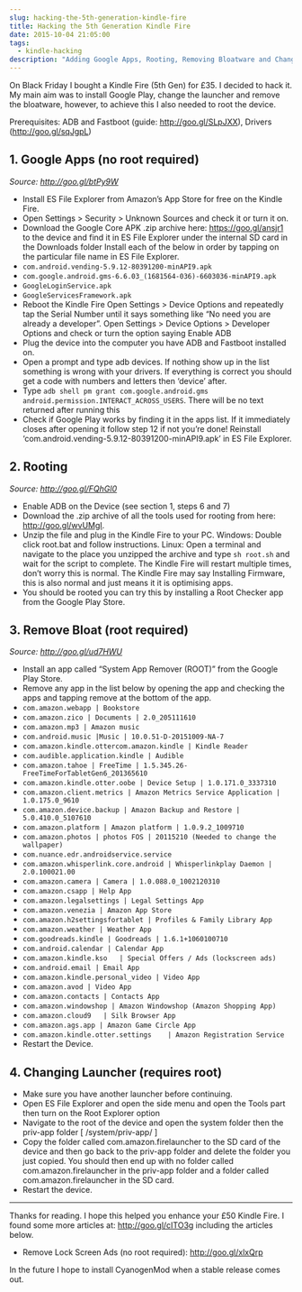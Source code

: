 ```yaml
---
slug: hacking-the-5th-generation-kindle-fire
title: Hacking the 5th Generation Kindle Fire
date: 2015-10-04 21:05:00
tags:
  - kindle-hacking
description: "Adding Google Apps, Rooting, Removing Bloatware and Changing the Launcher of a 5th Generation Kindle Fire"
---
```

On Black Friday I bought a Kindle Fire (5th Gen) for £35. I decided to hack it. My main aim was to install Google Play, change the launcher and remove the bloatware, however, to achieve this I also needed to root the device.

Prerequisites: ADB and Fastboot (guide: http://goo.gl/SLpJXX), Drivers (http://goo.gl/sqJgpL)

## 1. Google Apps (no root required)
*Source: http://goo.gl/btPy9W*

* Install ES File Explorer from Amazon’s App Store for free on the Kindle Fire.
* Open Settings > Security > Unknown Sources and check it or turn it on.
* Download the Google Core APK .zip archive here: https://goo.gl/ansjr1 to the device and find it in ES File Explorer under the internal SD card in the Downloads folder
Install each of the below in order by tapping on the particular file name in ES File Explorer.
 * `com.android.vending-5.9.12-80391200-minAPI9.apk`
 * `com.google.android.gms-6.6.03_(1681564-036)-6603036-minAPI9.apk`
 * `GoogleLoginService.apk`
 * `GoogleServicesFramework.apk`
* Reboot the Kindle Fire
Open Settings > Device Options and repeatedly tap the Serial Number until it says something like “No need you are already a developer”.
Open Settings > Device Options > Developer Options and check or turn the option saying Enable ADB
* Plug the device into the computer you have ADB and Fastboot installed on.
* Open a prompt and type adb devices. If nothing show up in the list something is wrong with your drivers. If everything is correct you should get a code with numbers and letters then ‘device’ after.
* Type `adb shell pm grant com.google.android.gms android.permission.INTERACT_ACROSS_USERS`. There will be no text returned after running this
* Check if Google Play works by finding it in the apps list. If it immediately closes after opening it follow step 12 if not you’re done!
Reinstall ‘com.android.vending-5.9.12-80391200-minAPI9.apk’ in ES File Explorer.
## 2. Rooting
*Source: http://goo.gl/FQhGl0*

* Enable ADB on the Device (see section 1, steps 6 and 7)
* Download the .zip archive of all the tools used for rooting from here: http://goo.gl/wvUMgI.
* Unzip the file and plug in the Kindle Fire to your PC.
Windows: Double click root.bat and follow instructions. Linux: Open a terminal and navigate to the place you unzipped the archive and type `sh root.sh` and wait for the script to complete. The Kindle Fire will restart multiple times, don’t worry this is normal. The Kindle Fire may say Installing Firmware, this is also normal and just means it it is optimising apps.
* You should be rooted you can try this by installing a Root Checker app from the Google Play Store.
## 3. Remove Bloat (root required)
*Source: http://goo.gl/ud7HWU*

* Install an app called “System App Remover (ROOT)” from the Google Play Store.
* Remove any app in the list below by opening the app and checking the apps and tapping remove at the bottom of the app.
 * `com.amazon.webapp | Bookstore`
 * `com.amazon.zico | Documents | 2.0_205111610`
 * `com.amazon.mp3 | Amazon music`
 * `com.android.music |Music | 10.0.51-D-20151009-NA-7`
 * `com.amazon.kindle.ottercom.amazon.kindle | Kindle Reader`
 * `com.audible.application.kindle | Audible`
 * `com.amazon.tahoe | FreeTime | 1.5.345.26-FreeTimeForTabletGen6_201365610`
 * `com.amazon.kindle.otter.oobe | Device Setup | 1.0.171.0_3337310`
 * `com.amazon.client.metrics | Amazon Metrics Service Application | 1.0.175.0_9610`
 * `com.amazon.device.backup | Amazon Backup and Restore | 5.0.410.0_5107610`
 * `com.amazon.platform | Amazon platform | 1.0.9.2_1009710`
 * `com.amazon.photos | photos FOS | 20115210 (Needed to change the wallpaper)`
 * `com.nuance.edr.androidservice.service`
 * `com.amazon.whisperlink.core.android | Whisperlinkplay Daemon | 2.0.100021.00`
 * `com.amazon.camera | Camera | 1.0.088.0_1002120310`
 * `com.amazon.csapp | Help App`
 * `com.amazon.legalsettings | Legal Settings App`
 * `com.amazon.venezia | Amazon App Store`
 * `com.amazon.h2settingsfortablet | Profiles & Family Library App`
 * `com.amazon.weather | Weather App`
 * `com.goodreads.kindle | Goodreads | 1.6.1+1060100710`
 * `com.android.calendar | Calendar App`
 * `com.amazon.kindle.kso	| Special Offers / Ads (lockscreen ads)`
 * `com.android.email | Email App`
 * `com.amazon.kindle.personal_video | Video App`
 * `com.amazon.avod | Video App`
 * `com.amazon.contacts | Contacts App`
 * `com.amazon.windowshop | Amazon Windowshop (Amazon Shopping App)`
 * `com.amazon.cloud9	| Silk Browser App`
 * `com.amazon.ags.app | Amazon Game Circle App`
 * `com.amazon.kindle.otter.settings	| Amazon Registration Service`
* Restart the Device.
## 4. Changing Launcher (requires root)
* Make sure you have another launcher before continuing.
* Open ES File Explorer and open the side menu and open the Tools part then turn on the Root Explorer option
* Navigate to the root of the device and open the system folder then the priv-app folder [ /system/priv-app/ ]
* Copy the folder called com.amazon.firelauncher to the SD card of the device and then go back to the priv-app folder and delete the folder you just copied. You should then end up with no folder called  com.amazon.firelauncher in the priv-app folder and a folder called  com.amazon.firelauncher in the SD card.
* Restart the device.

---
Thanks for reading. I hope this helped you enhance your £50 Kindle Fire. I found some more articles at: http://goo.gl/cITO3g including the articles below.

* Remove Lock Screen Ads (no root required): http://goo.gl/xlxQrp

In the future I hope to install CyanogenMod when a stable release comes out.
